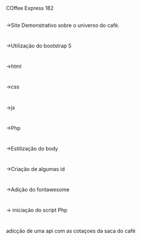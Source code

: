 ##
COffee Express 182
## 

->Site Demonstrativo sobre o universo do café.
#
->Utilização do bootstrap 5
#
->html
#
->css
#
->js
#
->Php
#
->Estilização do body
#
->Criação de algumas id
#
->Adição do fontawesome
#
-> iniciação do script Php
# #
adicção de uma api com as cotaçoes da saca do café